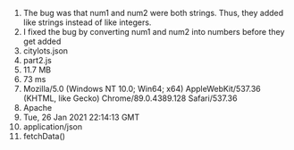 
1. The bug was that num1 and num2 were both strings. Thus, they added like strings instead of like integers.
2. I fixed the bug by converting num1 and num2 into numbers before they get added
3. citylots.json
4. part2.js
5. 11.7 MB
6. 73 ms
7. Mozilla/5.0 (Windows NT 10.0; Win64; x64) AppleWebKit/537.36 (KHTML, like Gecko) Chrome/89.0.4389.128 Safari/537.36
8. Apache
9. Tue, 26 Jan 2021 22:14:13 GMT
10. application/json
11. fetchData()
